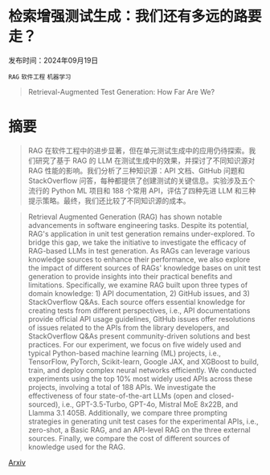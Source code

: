 # 检索增强测试生成：我们还有多远的路要走？

发布时间：2024年09月19日

`RAG` `软件工程` `机器学习`

> Retrieval-Augmented Test Generation: How Far Are We?

# 摘要

> RAG 在软件工程中的进步显著，但在单元测试生成中的应用仍待探索。我们研究了基于 RAG 的 LLM 在测试生成中的效果，并探讨了不同知识源对 RAG 性能的影响。我们分析了三种知识源：API 文档、GitHub 问题和 StackOverflow 问答，每种都提供了创建测试的关键信息。实验涉及五个流行的 Python ML 项目和 188 个常用 API，评估了四种先进 LLM 和三种提示策略。最终，我们还比较了不同知识源的成本。

> Retrieval Augmented Generation (RAG) has shown notable advancements in software engineering tasks. Despite its potential, RAG's application in unit test generation remains under-explored. To bridge this gap, we take the initiative to investigate the efficacy of RAG-based LLMs in test generation. As RAGs can leverage various knowledge sources to enhance their performance, we also explore the impact of different sources of RAGs' knowledge bases on unit test generation to provide insights into their practical benefits and limitations. Specifically, we examine RAG built upon three types of domain knowledge: 1) API documentation, 2) GitHub issues, and 3) StackOverflow Q&As. Each source offers essential knowledge for creating tests from different perspectives, i.e., API documentations provide official API usage guidelines, GitHub issues offer resolutions of issues related to the APIs from the library developers, and StackOverflow Q&As present community-driven solutions and best practices. For our experiment, we focus on five widely used and typical Python-based machine learning (ML) projects, i.e., TensorFlow, PyTorch, Scikit-learn, Google JAX, and XGBoost to build, train, and deploy complex neural networks efficiently. We conducted experiments using the top 10% most widely used APIs across these projects, involving a total of 188 APIs. We investigate the effectiveness of four state-of-the-art LLMs (open and closed-sourced), i.e., GPT-3.5-Turbo, GPT-4o, Mistral MoE 8x22B, and Llamma 3.1 405B. Additionally, we compare three prompting strategies in generating unit test cases for the experimental APIs, i.e., zero-shot, a Basic RAG, and an API-level RAG on the three external sources. Finally, we compare the cost of different sources of knowledge used for the RAG.

[Arxiv](https://arxiv.org/abs/2409.12682)